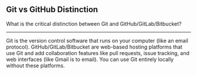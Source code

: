 ## Git vs GitHub Distinction

What is the critical distinction between Git and GitHub/GitLab/Bitbucket?

---

Git is the version control software that runs on your computer (like an email protocol). GitHub/GitLab/Bitbucket are web-based hosting platforms that use Git and add collaboration features like pull requests, issue tracking, and web interfaces (like Gmail is to email). You can use Git entirely locally without these platforms.

